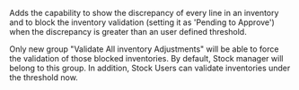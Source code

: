 Adds the capability to show the discrepancy of every line in an
inventory and to block the inventory validation (setting it as 'Pending
to Approve') when the discrepancy is greater than an user defined
threshold.

Only new group "Validate All inventory Adjustments" will be able to
force the validation of those blocked inventories. By default, Stock
manager will belong to this group. In addition, Stock Users can validate
inventories under the threshold now.

